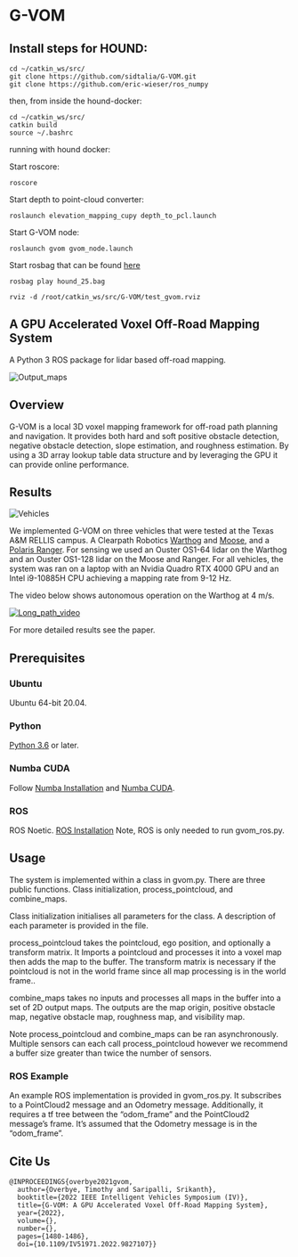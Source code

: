 # G-VOM

## Install steps for HOUND:

```
cd ~/catkin_ws/src/
git clone https://github.com/sidtalia/G-VOM.git
git clone https://github.com/eric-wieser/ros_numpy
```
then, from inside the hound-docker:
```
cd ~/catkin_ws/src/
catkin build
source ~/.bashrc
```

running with hound docker:

Start roscore:
```
roscore
``` 

Start depth to point-cloud converter:
```
roslaunch elevation_mapping_cupy depth_to_pcl.launch
```

Start G-VOM node:
```
roslaunch gvom gvom_node.launch
```


Start rosbag that can be found [here](https://drive.google.com/drive/folders/199DewAwkbG-MUR6DnEZhLSMJ9OsQyE7J?usp=sharing)
```
rosbag play hound_25.bag
```

```
rviz -d /root/catkin_ws/src/G-VOM/test_gvom.rviz
```

## A GPU Accelerated Voxel Off-Road Mapping System 

A Python 3 ROS package for lidar based off-road mapping.

![Output_maps](./images/4_maps.png)


##  Overview

G-VOM is a local 3D voxel mapping framework for off-road path planning and navigation. It provides both hard and soft positive obstacle detection, negative obstacle detection, slope estimation, and roughness estimation. By using a 3D array lookup table data structure and by leveraging the GPU it can provide online performance.

## Results
![Vehicles](./images/vehicles.png)

We implemented G-VOM on three vehicles that were tested at the Texas A&M RELLIS campus. A Clearpath Robotics [Warthog](https://clearpathrobotics.com/warthog-unmanned-ground-vehicle-robot/) and [Moose](https://clearpathrobotics.com/moose-ugv/), and a [Polaris Ranger](https://ranger.polaris.com/en-us/). For sensing we used an Ouster OS1-64 lidar on the Warthog and an Ouster OS1-128 lidar on the Moose and Ranger.
For all vehicles, the system was ran on a laptop with an Nvidia Quadro RTX 4000 GPU and an Intel i9-10885H CPU achieving a mapping rate from 9-12 Hz.

The video below shows autonomous operation on the Warthog at 4 m/s.

[![Long_path_video](https://img.youtube.com/vi/fgMx6gbHCk8/0.jpg)](https://youtu.be/fgMx6gbHCk8)

For more detailed results see the paper.

##  Prerequisites
### **Ubuntu** 
Ubuntu 64-bit 20.04.

### **Python**
[Python 3.6](https://www.python.org/downloads/) or later.

### **Numba CUDA**
Follow [Numba Installation](https://numba.pydata.org/numba-doc/latest/user/installing.html) and [Numba CUDA](https://numba.pydata.org/numba-doc/latest/cuda/overview.html#setting-cuda-installation-path).

### **ROS**
ROS Noetic. [ROS Installation](http://wiki.ros.org/ROS/Installation)
Note, ROS is only needed to run gvom_ros.py.

## Usage

The system is implemented within a class in gvom.py. There are three public functions. Class initialization,  process_pointcloud, and combine_maps. 

Class initialization initialises all parameters for the class. A description of each parameter is provided in the file.

process_pointcloud takes the pointcloud, ego position, and optionally a transform matrix. It Imports a pointcloud and processes it into a voxel map then adds the map to the buffer. The transform matrix is necessary if the pointcloud is not in the world frame since all map processing is in the world frame..
 
combine_maps takes no inputs and processes all maps in the buffer into a set of 2D output maps. The outputs are the map origin, positive obstacle map, negative obstacle map, roughness map, and visibility map.

Note process_pointcloud and combine_maps can be ran asynchronously. Multiple sensors can each call process_pointcloud however we recommend a buffer size greater than twice the number of sensors.

### ROS Example
An example ROS implementation is provided in gvom_ros.py. It subscribes to a PointCloud2 message and an Odometry message. Additionally, it requires a tf tree between the “odom_frame” and the PointCloud2 message’s frame. It’s assumed that the Odometry message is in the “odom_frame”.

## Cite Us
~~~text
@INPROCEEDINGS{overbye2021gvom,
  author={Overbye, Timothy and Saripalli, Srikanth},
  booktitle={2022 IEEE Intelligent Vehicles Symposium (IV)}, 
  title={G-VOM: A GPU Accelerated Voxel Off-Road Mapping System}, 
  year={2022},
  volume={},
  number={},
  pages={1480-1486},
  doi={10.1109/IV51971.2022.9827107}}
~~~




